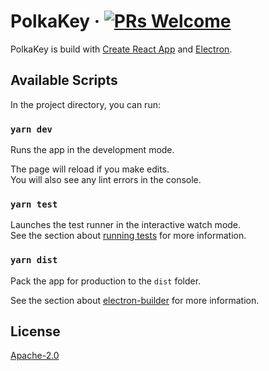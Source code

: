 # PolkaKey &middot; [![PRs Welcome](https://img.shields.io/badge/PRs-welcome-brightgreen.svg)](https://github.com/w3finance/PolkaKey)

PolkaKey is build with [Create React App](https://github.com/facebook/create-react-app) and [Electron](https://www.electronjs.org/).

## Available Scripts

In the project directory, you can run:

### `yarn dev`

Runs the app in the development mode.<br />

The page will reload if you make edits.<br />
You will also see any lint errors in the console.

### `yarn test`

Launches the test runner in the interactive watch mode.<br />
See the section about [running tests](https://facebook.github.io/create-react-app/docs/running-tests) for more information.

### `yarn dist`

Pack the app for production to the `dist` folder.<br />

See the section about [electron-builder](https://www.electron.build/) for more information.

## License

[Apache-2.0](https://github.com/w3finance/PolkaKey/blob/master/LICENSE)
